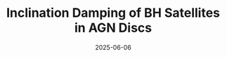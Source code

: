 ---
title: "Inclination Damping of BH Satellites in AGN Discs"
collection: talks
type: "Talk"
permalink: /talks/DYNAMIX
venue: "DYNAMIX, Institute of Astronomy"
date: 2025-06-06
location: "Cambridge, UK"
---